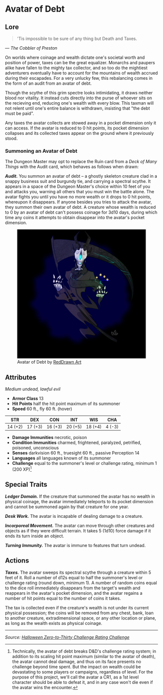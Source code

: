# Avatar of Debt

## Lore

> 'Tis impossible to be sure of any thing but Death and Taxes.

— _The Cobbler of Preston_

On worlds where coinage and wealth dictate one's societal worth and position of power, taxes can be the great equalizer. Monarchs and paupers alike have fallen to the mighty tax collector, and so too do the mightiest adventurers eventually have to account for the mountains of wealth accrued during their escapades. For a very unlucky few, this rebalancing comes in the form of an audit from an avatar of debt.

Though the scythe of this grim spectre looks intimidating, it draws neither blood nor vitality. It instead cuts directly into the purse of whoever sits on the recieving end, reducing one's wealth with every blow. This taxman will not relent until one's entire balance is withdrawn, insisting that "the debt must be paid".

Any taxes the avatar collects are stowed away in a pocket dimension only it can access. If the avatar is reduced to 0 hit points, its pocket dimension collapses and its collected taxes appear on the ground where it previously stood.

### Summoning an Avatar of Debt

The Dungeon Master may opt to replace the Ruin card from a _Deck of Many Things_ with the Audit card, which behaves as follows when drawn:

_**Audit.**_ You summon an avatar of debt – a ghostly skeleton creature clad in a snappy business suit and burgundy tie, and carrying a spectral scythe. It appears in a space of the Dungeon Master's choice within 10 feet of you and attacks you, warning all others that you must win the battle alone. The avatar fights you until you have no more wealth or it drops to 0 hit points, whereupon it disappears. If anyone besides you tries to attack the avatar, they summon their own avatar of debt. A creature whose wealth is reduced to 0 by an avatar of debt can't possess coinage for 3d10 days, during which time any coins it attempts to obtain disappear into the avatar's pocket dimension.

<figure>
  <img src="avatar-of-debt-reddrawnart.jpg" alt="Drawing of the avatar of debt, depicting a Grim Reaper-type skeleton wearing an all-black business suit and tie, carrying a giant dark scythe with glowing blue lines, and juggling some gold coins." />
  <figcaption>Avatar of Debt by <a href="https://linktr.ee/RedDrawnArt">RedDrawn Art</a></figcaption>
</figure>

## Attributes

_Medium undead, lawful evil_

- **Armor Class** 13
- **Hit Points** half the hit point maximum of its summoner
- **Speed** 60 ft., fly 60 ft. (hover)

|  STR  |  DEX  |  CON  |  INT  |  WIS  | CHA  |
|:-----:|:-----:|:-----:|:-----:|:-----:|:----:|
|14 (+2)|17 (+3)|16 (+3)|20 (+5)|18 (+4)|4 (-3)|

- **Damage Immunities** necrotic, poison
- **Condition Immunities** charmed, frightened, paralyzed, petrified, poisoned, unconscious
- **Senses** darkvision 60 ft., truesight 60 ft., passive Perception 14
- **Languages** all languages known of its summoner
- **Challenge** equal to the summoner's level or challenge rating, minimum 1 (200 XP)[^💀]

[^💀]: Technically, the avatar of debt breaks D&D's challenge rating system; in addition to its scaling hit point maximum (similar to the avatar of death), the avatar cannot deal damage, and thus on its face presents no challenge beyond time spent. But the impact on wealth could be devastating to some players or campaigns, regardless of level. For the purpose of this project, we'll call the avatar a CR1, as a 1st level character should be able to defeat it, and in any case won't die even if the avatar wins the encounter.

## Special Traits

_**Ledger Domain.**_ If the creature that summoned the avatar has no wealth in physical coinage, the avatar immediately teleports to its pocket dimension and cannot be summoned again by that creature for one year.

_**Desk Work.**_ The avatar is incapable of dealing damage to a creature.

_**Incorporeal Movement.**_ The avatar can move through other creatures and objects as if they were difficult terrain. It takes 5 (1d10) force damage if it ends its turn inside an object.

_**Turning Immunity.**_ The avatar is immune to features that turn undead.

## Actions

_**Taxes.**_ The avatar sweeps its spectral scythe through a creature within 5 feet of it. Roll a number of d12s equal to half the summoner's level or challenge rating (round down, minimum 1). A number of random coins equal to the dice roll immediately disappears from the target's wealth and reappears in the avatar's pocket dimension, and the avatar regains a number of hit points equal to the number of coins it takes.

The tax is collected even if the creature's wealth is not under its current physical possession; the coins will be removed from any chest, bank, loan to another creature, extradimensional space, or any other location or plane, as long as the wealth exists as physical coinage.

---

_Source: [Halloween Zero-to-Thirty Challenge Rating Challenge](https://github.com/mpanighetti/dnd5e-030crc)_
